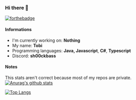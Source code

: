 ### Hi there 👋
[![forthebadge](https://forthebadge.com/images/badges/built-with-love.svg)](https://forthebadge.com)

#### Informations

- I'm currently working on: **Nothing**
- My name: **Tobi**
- Programming languages: **Java, Javascript**, **C#**, **Typescript**
- Discord: **sh00ckbass**

#### Notes
This stats aren't correct because most of my repos are private.
[![Anurag's github stats](https://github-readme-stats.vercel.app/api?username=Tobiz07&count_private=true&theme=prussian&show_icons=true&include_all_commits=true)](https://github.com/anuraghazra/github-readme-stats)

[![Top Langs](https://github-readme-stats.vercel.app/api/top-langs/?username=Tobiz07&hide=php&layout=compact)](https://github.com/anuraghazra/github-readme-stats)
